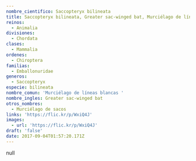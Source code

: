 ```yaml
---
nombre_cientifico: Saccopteryx bilineata
title: Saccopteryx bilineata, Greater sac-winged bat, Murciélago de líneas blancas 
reinos:
  - Animalia
divisiones:
  - Chordata
clases:
  - Mammalia
ordenes:
  - Chiroptera
familias:
  - Emballonuridae
generos:
  - Saccopteryx
especie: bilineata
nombre_comun: 'Murciélago de líneas blancas '
nombre_ingles: Greater sac-winged bat
otros_nombres:
  - Murciélago de sacos
links: 'https://flic.kr/p/WxiQ4J'
images:
  - url: 'https://flic.kr/p/WxiQ4J'
draft: 'false'
date: 2017-09-04T01:57:20.171Z
---
```

null
